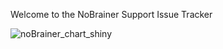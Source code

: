 Welcome to the NoBrainer Support Issue Tracker

![noBrainer_chart_shiny](https://user-images.githubusercontent.com/239550/150530201-236f5330-c714-4994-9667-f76d5dc94d25.png)
